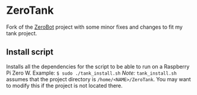 # ZeroTank
Fork of the [ZeroBot](https://github.com/CoretechR/ZeroBot) project with some minor fixes and changes to fit my tank project.

## Install script
Installs all the dependencies for the script to be able to run on a Raspberry Pi Zero W.
Example: `$ sudo ./tank_install.sh`
*Note:* `tank_install.sh` assumes that the project directory is `/home/<NAME>/ZeroTank`. You may want to modify this if the project is not located there.

